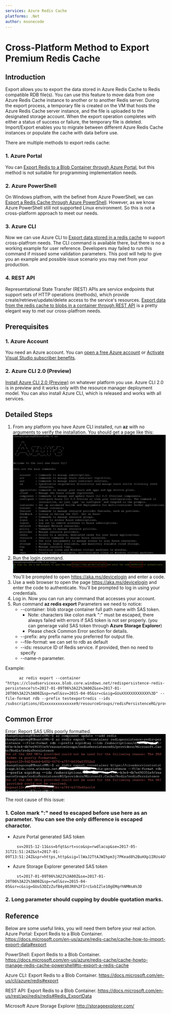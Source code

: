 ```yaml
---
services: Azure Redis Cache
platforms: .Net
author: msonecode
---
```


# Cross-Platform Method to Export Premium Redis Cache


## Introduction

Export allows you to export the data stored in Azure Redis Cache to Redis compatible RDB file(s). You can use this feature to move data from one Azure Redis Cache instance to another or to another Redis server. During the export process, a temporary file is created on the VM that hosts the Azure Redis Cache server instance, and the file is uploaded to the designated storage account. When the export operation completes with either a status of success or failure, the temporary file is deleted. Import/Export enables you to migrate between different Azure Redis Cache instances or populate the cache with data before use.

There are multiple methods to export redis cache:

### 1. Azure Portal
You can [Export Redis to a Blob Container through Azure Portal](https://docs.microsoft.com/en-us/azure/redis-cache/cache-how-to-import-export-data#export), but this method is not suitable for programming implementation needs.
 
### 2. Azure PowerShell
On Windows platfrom, with the befinet from Azure PowerShell, we can [Export a Redis Cache through Azure PowerShell](https://docs.microsoft.com/en-us/azure/redis-cache/cache-howto-manage-redis-cache-powershell#to-export-a-redis-cache). However, as we know Azure PowerShell still not supported Linux environment. So this is not a cross-platform approach to meet our needs.

### 3. Azure CLI
Now we can use Azure CLI to [Export data stored in a redis cache](https://docs.microsoft.com/en-us/cli/azure/redis#export) to support cross-platfrom needs. The CLI command is available there, but there is no a working example for user reference. Developers may failed to run this command if missed some validation parameters. This post will help to give you an example and possible issue scenario you may met from your production.

### 4. REST API
Representational State Transfer (REST) APIs are service endpoints that support sets of HTTP operations (methods), which provide create/retrieve/update/delete access to the service's resources. [Export data from the redis cache to blobs in a container through REST API](https://docs.microsoft.com/en-us/rest/api/redis/redis#Redis_ExportData) is a pretty elegant way to met our cross-platfrom needs.

## Prerequisites

### 1. Azure Account
You need an Azure account. You can [open a free Azure account](https://azure.microsoft.com/pricing/free-trial/?WT.mc_id=A261C142F) or [Activate Visual Studio subscriber benefits](https://azure.microsoft.com/pricing/member-offers/msdn-benefits-details/?WT.mc_id=A261C142F).

### 2. Azure CLI 2.0 (Preview)
[Install Azure CLI 2.0 (Preview)](https://docs.microsoft.com/en-us/cli/azure/install-az-cli2) on whatever platform you use. Azure CLI 2.0 is in preview and it works only with the resource manager deployment model. You can also install Azure CLI, which is released and works with all services.

## Detailed Steps
1.	From any platform you have Azure CLI installed, run **az** with no arguments to verify the installation. 
    You should get a page like this:
    <img src="https://github.com/zhangdingsong/ExportRedisViaAzureCLI/raw/master/az.jpg">
2.	Run the login command.
    <img src="https://github.com/zhangdingsong/ExportRedisViaAzureCLI/raw/master/azlogin.jpg">
    You'll be prompted to open https://aka.ms/devicelogin and enter a code.
3.	Use a web browser to open the page https://aka.ms/devicelogin and enter the code to authenticate.
    You'll be prompted to log in using your credentials.
4.	Log in.
    Now you can run any command that accesses your account.
5.	 Run command **az redis export**
     Parameters we need to notice: 
     - --container: blob storage container full path name with SAS token.
       - Note: characters like colon mark ":" must be escaped, there always failed with errors if SAS token is not ser properly. (you can generage valid SAS token through **Azure Storage Explorer**)
       - Please check Common Error section for details. 
     - --prefix:  any prefix name you preferred for output file.
     - --file-format: we can set to rdb as default
     - --ids: resource ID of Redis service. 
     if provided, then no need to specify 
     - --name-n parameter.
     
Example: 
```shell
      az redis export --container "https://cloudservicexxx.blob.core.windows.net/redispersistence-redis-persistence?st=2017-01-09T06%3A22%3A00Z&se=2017-01-20T06%3A22%3A00Z&sp=rwdl&sv=2015-04-05&sr=c&sig=GUuXXXXXXXXXXXX%3D" --file-format rdb --prefix testexportredis --ids /subscriptions/d1xxxxxxxxxxxxxe9/resourceGroups/redisPersistenceRG/providers/Microsoft.Cache/Redis/redisPersistence
```

## Common Error

Error: Report SAS URIs poorly formatted.
<img src="https://github.com/zhangdingsong/ExportRedisViaAzureCLI/raw/master/SASError_Ink_LI.jpg">

The root cause of this issue: 
### 1. Colon mark ":" need to escaped before use here as an parameter. You can see the only difference is escaped charactor.
 - Azure Portal generated SAS token
```shell
     sv=2015-12-11&ss=bfqt&srt=sco&sp=rwdlacup&se=2017-05-31T21:51:24Z&st=2017-01-09T13:51:24Z&spr=https,http&sig=llWaJ2TtAJWIhpm3j7PKead8%2BuHXp1IRUs4G%2B5dYcsQ%3D
```

 - Azure Storage Explorer generated SAS token
```shell
     st=2017-01-09T06%3A22%3A00Z&se=2017-01-20T06%3A22%3A00Z&sp=rwdl&sv=2015-04-05&sr=c&sig=GUuS3DZzZufB4y8OJR8%2FIrcSxbIZle10gEMqrhNMNsA%3D
```

### 2. Long parameter should cupping by double quotation marks.

## Reference
Below are some useful links, you will need them before your real action.
Azure Portal: Export Redis to a Blob Container.
https://docs.microsoft.com/en-us/azure/redis-cache/cache-how-to-import-export-data#export

PowerShell: Export Redis to a Blob Container.
https://docs.microsoft.com/en-us/azure/redis-cache/cache-howto-manage-redis-cache-powershell#to-export-a-redis-cache 

Azure CLI: Export Redis to a Blob Container.
https://docs.microsoft.com/en-us/cli/azure/redis#export

REST API: Export Redis to a Blob Container.
https://docs.microsoft.com/en-us/rest/api/redis/redis#Redis_ExportData

Microsoft Azure Storage Explorer
http://storageexplorer.com/
